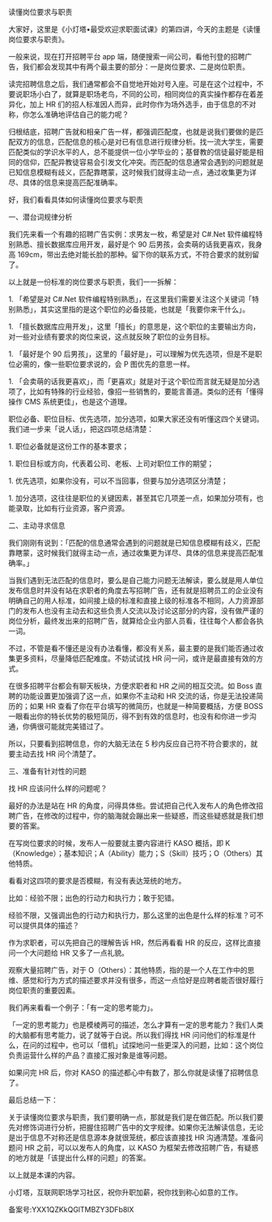读懂岗位要求与职责

大家好，这里是《小灯塔•最受欢迎求职面试课》的第四讲，今天的主题是《读懂岗位要求与职责》。

一般来说，现在打开招聘平台 app 端，随便搜索一间公司，看他刊登的招聘广告，我们都会发现其中有两个最主要的部分：一是岗位要求、二是岗位职责。

读完招聘信息之后，我们通常都会不自觉地开始对号入座。可是在这个过程中，不要说职场小白了，就算是职场老鸟，不同的公司，相同岗位的真实操作都存在着差异化，加上 HR 们的招人标准因人而异，此时你作为场外选手，由于信息的不对称，你怎么准确地评估自己的能力呢？

归根结底，招聘广告就和相亲广告一样，都强调匹配度，也就是说我们要做的是匹配双方的信息，匹配信息的核心是对已有信息进行规律分析。找一流大学生，需要匹配类似的学识水平的人，总不能提供一位小学毕业的；基督教的信徒最好能是相同的信仰，匹配异教徒容易会引发文化冲突。而匹配的信息通常会遇到的问题就是已知信息模糊有歧义，匹配靠瞎蒙，这时候我们就得主动一点，通过收集更为详尽、具体的信息来提高匹配准确率。

好，我们看看具体如何读懂岗位要求与职责

一、潜台词规律分析

我们先来看一个有趣的招聘广告实例：求男友一枚，希望是对 C#.Net 软件编程特别熟悉、擅长数据库应用开发，最好是个 90 后男孩，会卖萌的话我更喜欢，我身高 169cm，带出去绝对能长脸的那种。留下你的联系方式，不符合要求的就别留了。

以上就是一份标准的岗位要求与职责，我们一一拆解：

1\. 「希望是对 C#.Net 软件编程特别熟悉」，在这里我们需要关注这个关键词「特别熟悉」，其实这里指的是这个职位的必备技能，也就是「我要你来干什么」。

1\. 「擅长数据库应用开发」，这里「擅长」的意思是，这个职位的主要输出方向，对一些对业绩有要求的岗位来说，这点就反映了职位的业务目标。

1\. 「最好是个 90 后男孩」，这里的「最好是」，可以理解为优先选项，但是不是职位必需的，像一些职位要求说的，会 P 图优先的意思一样。

1\. 「会卖萌的话我更喜欢」，而「更喜欢」就是对于这个职位而言就无疑是加分选项了，比如有特殊的行业经验，像招一些销售的，要能言善道。类似的还有「懂得操作 CMS 系统更佳」，也是这个道理。

职位必备、职位目标、优先选项，加分选项，如果大家还没有听懂这四个关键词。我们进一步来「说人话」，把这四项总结清楚：

1\. 职位必备就是这份工作的基本要求；

1\. 职位目标或方向，代表着公司、老板、上司对职位工作的期望；

1\. 优先选项，如果你没有，可以不当回事，但要与加分选项区分清楚；

1\. 加分选项，这往往是职位的关键因素，甚至其它几项差一点，如果加分项有，也能录取，比如有行业资源，客户资源。

二、主动寻求信息

我们刚刚有说到：「匹配的信息通常会遇到的问题就是已知信息模糊有歧义，匹配靠瞎蒙，这时候我们就得主动一点，通过收集更为详尽、具体的信息来提高匹配准确率。」

当我们遇到无法匹配的信息时，要么是自己能力问题无法解读，要么就是用人单位发布信息时并没有站在求职者的角度去写招聘广告，还有就是招聘员工的企业没有明确自己的用人标准，如间接上级的标准和直接上级的标准各不相同，人力资源部门的发布人也没有主动去和这些负责人交流以及讨论这部分的内容，没有做严谨的岗位分析，最终发出来的招聘广告，就算给企业内部人员看，往往每个人都会各执一词。

不过，不管是看不懂还是没有办法看懂，都没有关系，最主要的是我们能否通过收集更多资料，尽量降低匹配难度。不妨试试找 HR 问一问，或许是最直接有效的方式。

在很多招聘平台都会有聊天板块，方便求职者和 HR 之间的相互交流。如 Boss 直聘的功能设置更加强调了这一点，如果你不主动和 HR 交流的话，你是无法投递简历的；如果 HR 查看了你在平台填写的微简历，也就是一种简要概括，方便 BOSS 一眼看出你的特长优势的极短简历，得不到有效的信息时，也没有和你进一步沟通，你俩很可能就完美错过了。

所以，只要看到招聘信息，你的大脑无法在 5 秒内反应自己符不符合要求的，就要主动去找 HR 问个清楚了。

三、准备有针对性的问题

找 HR 应该问什么样的问题呢？

最好的办法是站在 HR 的角度，问得具体些。尝试把自己代入发布人的角色修改招聘广告，在修改的过程中，你的脑海就会蹦出来一些疑惑，而这些疑惑就是我们想要的答案。

在写岗位要求的时候，发布人一般要就主要内容进行 KASO 概括，即 K（Knowledge）；基本知识；A（Ability）能力；S（Skill）技巧；O（Others）其他特质。

看看对这四项的要求是否模糊，有没有表达笼统的地方。

比如：经验不限；出色的行动力和执行力；敢于犯错。

经验不限，又强调出色的行动力和执行力，那么这里的出色是什么样的标准？可不可以提供具体的描述？

作为求职者，可以先把自己的理解告诉 HR，然后再看看 HR 的反应，这样比直接问一个大问题给 HR 又多了一点礼貌。

观察大量招聘广告，对于 O（Others）：其他特质，指的是一个人在工作中的思维、感觉和行为方式的描述要求并没有很多，而这一点恰好是应聘者能否很好履行岗位职责的重要因素。

我们再来看看一个例子：「有一定的思考能力」。

「一定的思考能力」也是模棱两可的描述，怎么才算有一定的思考能力？我们人类的大脑都有思考能力，说了就等于白说。所以我们得找 HR 问问他们的标准是什么，在问的过程中，也可以「借机」试探地问一些更深入的问题，比如：这个岗位负责运营什么样的产品？直接汇报对象是谁等问题。

如果问完 HR 后，你对 KASO 的描述都心中有数了，那么你就是读懂了招聘信息了。

最后总结一下：

关于读懂岗位要求与职责，我们要明确一点，那就是我们是在做匹配。所以我们要先对修饰词进行分析，把握住招聘广告中的文字规律。如果你无法解读信息，无论是出于信息不对称还是信息源本身就很笼统，都应该直接找 HR 沟通清楚。准备问题问 HR 之前，可以以发布人的角度，以 KASO 为框架去修改招聘广告，有疑惑的地方就是「该提出什么样的问题」的答案。

以上就是本课的内容。

小灯塔，互联网职场学习社区，祝你升职加薪，祝你找到称心如意的工作。

备案号:YXX1QZKkQGlTMBZY3DFb8lX